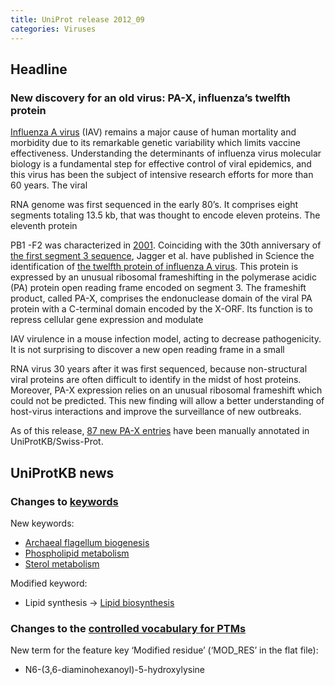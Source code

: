 ```yaml
---
title: UniProt release 2012_09
categories: Viruses
---
```


## Headline

### New discovery for an old virus: PA-X, influenza’s twelfth protein

[Influenza A virus](http://viralzone.expasy.org/all_by_species/131.html) (IAV) remains a major cause of human mortality and morbidity due to its remarkable genetic variability which limits vaccine effectiveness. Understanding the determinants of influenza virus molecular biology is a fundamental step for effective control of viral epidemics, and this virus has been the subject of intensive research efforts for more than 60 years. The viral

RNA genome was first sequenced in the early 80’s. It comprises eight segments totaling 13.5 kb, that was thought to encode eleven proteins. The eleventh protein

PB1 -F2 was characterized in [2001](http://www.ncbi.nlm.nih.gov/pubmed/11726970). Coinciding with the 30th anniversary of [the first segment 3 sequence](http://www.ncbi.nlm.nih.gov/pubmed/7101732), Jagger et al. have published in Science the identification of [the twelfth protein of influenza A virus](http://www.ncbi.nlm.nih.gov/pubmed/22745253). This protein is expressed by an unusual ribosomal frameshifting in the polymerase acidic (PA) protein open reading frame encoded on segment 3. The frameshift product, called PA-X, comprises the endonuclease domain of the viral PA protein with a C-terminal domain encoded by the X-ORF. Its function is to repress cellular gene expression and modulate

IAV virulence in a mouse infection model, acting to decrease pathogenicity. It is not surprising to discover a new open reading frame in a small

RNA virus 30 years after it was first sequenced, because non-structural viral proteins are often difficult to identify in the midst of host proteins. Moreover, PA-X expression relies on an unusual ribosomal frameshift which could not be predicted. This new finding will allow a better understanding of host-virus interactions and improve the surveillance of new outbreaks.

As of this release, [87 new PA-X entries](http://www.uniprot.org/uniprot/?query=family:%22influenza+viruses+PA-X+family%22) have been manually annotated in UniProtKB/Swiss-Prot.

## UniProtKB news

### Changes to [keywords](http://www.uniprot.org/docs/keywlist)

New keywords:

-   [Archaeal flagellum biogenesis](http://www.uniprot.org/keywords/KW-1209)
-   [Phospholipid metabolism](http://www.uniprot.org/keywords/KW-1208)
-   [Sterol metabolism](http://www.uniprot.org/keywords/KW-1207)

Modified keyword:

-   Lipid synthesis -&gt; [Lipid biosynthesis](http://www.uniprot.org/keywords/KW-0444)

### Changes to the [controlled vocabulary for PTMs](http://www.uniprot.org/docs/ptmlist)

New term for the feature key ‘Modified residue’ (‘MOD\_RES’ in the flat file):

-   N6-(3,6-diaminohexanoyl)-5-hydroxylysine
